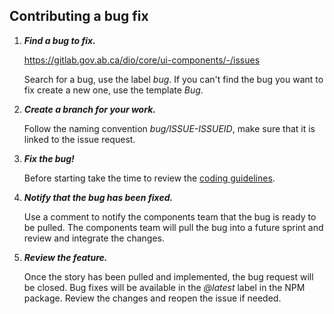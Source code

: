 ## Contributing a bug fix

1. **_Find a bug to fix._**

   https://gitlab.gov.ab.ca/dio/core/ui-components/-/issues

   Search for a bug, use the label _bug_. If you can't find the bug you want to fix create a new one, use the template _Bug_.

2. **_Create a branch for your work._**

   Follow the naming convention _bug/ISSUE-ISSUEID_, make sure that it is linked to the issue request.

3. **_Fix the bug!_**

   Before starting take the time to review the [coding guidelines](coding_standards.md).

4. **_Notify that the bug has been fixed._**

   Use a comment to notify the components team that the bug is ready to be pulled. The components team will pull the bug into a future sprint and review and integrate the changes.

5. **_Review the feature._**

   Once the story has been pulled and implemented, the bug request will be closed. Bug fixes will be available in the _@latest_ label in the NPM package. Review the changes and reopen the issue if needed.
